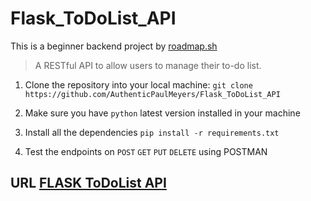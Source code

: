 # Flask_ToDoList_API
This is a beginner backend project by [roadmap.sh](https://roadmap.sh/projects/todo-list-api)
> A RESTful API to allow users to manage their to-do list.

1. Clone the repository into your local machine: `git clone https://github.com/AuthenticPaulMeyers/Flask_ToDoList_API`

2. Make sure you have `python` latest version installed in your machine

3. Install all the dependencies `pip install -r requirements.txt`

4. Test the endpoints on `POST` `GET` `PUT` `DELETE` using POSTMAN

## URL [FLASK ToDoList API](https://github.com/AuthenticPaulMeyers/Flask_ToDoList_API)
